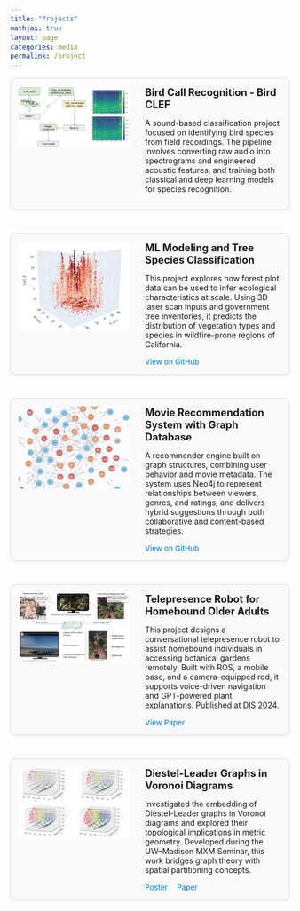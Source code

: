 ```yaml
---
title: "Projects"
mathjax: true
layout: page
categories: media
permalink: /project
---
```


<style>
.project-row {
  display: flex;
  flex-direction: row;
  align-items: flex-start;
  gap: 2em;
  margin-bottom: 3em;
  padding: 1em;
  border: 1px solid #ddd;
  border-radius: 10px;
  box-shadow: 0 2px 6px rgba(0,0,0,0.05);
  background-color: #fafafa;
}

.project-row:hover {
  box-shadow: 0 4px 12px rgba(0,0,0,0.08);
}

.project-image {
  flex: 0 0 200px;
  max-width: 200px;
  border-radius: 8px;
  object-fit: cover;
}

.project-content {
  flex: 1;
}

.project-title {
  font-size: 1.3em;
  font-weight: bold;
  margin-bottom: 0.4em;
}

.project-links {
  margin-top: 0.8em;
}

.project-links a {
  font-size: 0.95em;
  margin-right: 1em;
  text-decoration: none;
  color: #007acc;
}

.project-links a:hover {
  text-decoration: underline;
}
</style>

<div class="project-row">
  <img src="/assets/bird-preview.png" alt="Bird project" class="project-image">
  <div class="project-content">
    <div class="project-title">Bird Call Recognition - Bird CLEF</div>
    <p>A sound-based classification project focused on identifying bird species from field recordings. The pipeline involves converting raw audio into spectrograms and engineered acoustic features, and training both classical and deep learning models for species recognition.</p>
  </div>
</div>

<div class="project-row">
  <img src="/assets/fire-preview.jpg.png" alt="Tree Species Classification" class="project-image">
  <div class="project-content">
    <div class="project-title">ML Modeling and Tree Species Classification</div>
    <p>This project explores how forest plot data can be used to infer ecological characteristics at scale. Using 3D laser scan inputs and government tree inventories, it predicts the distribution of vegetation types and species in wildfire-prone regions of California.</p>
    <div class="project-links">
      <a href="https://github.com/Shwyu/Fire-Ready-Forests-Data-Challenge" target="_blank">View on GitHub</a>
    </div>
  </div>
</div>

<div class="project-row">
  <img src="/assets/movie-preview.jpg.png" alt="Movie Recommendation" class="project-image">
  <div class="project-content">
    <div class="project-title">Movie Recommendation System with Graph Database</div>
    <p>A recommender engine built on graph structures, combining user behavior and movie metadata. The system uses Neo4j to represent relationships between viewers, genres, and ratings, and delivers hybrid suggestions through both collaborative and content-based strategies.</p>
    <div class="project-links">
      <a href="https://github.com/Valier-Juri/DSC202-movie-recommendation-database" target="_blank">View on GitHub</a>
    </div>
  </div>
</div>

<div class="project-row">
  <img src="/assets/telerobot2elderly.jpg" alt="Telepresence robot project" class="project-image">
  <div class="project-content">
    <div class="project-title">Telepresence Robot for Homebound Older Adults</div>
    <p>This project designs a conversational telepresence robot to assist homebound individuals in accessing botanical gardens remotely. Built with ROS, a mobile base, and a camera-equipped rod, it supports voice-driven navigation and GPT-powered plant explanations. Published at DIS 2024.</p>
    <div class="project-links">
      <a href="https://dl.acm.org/doi/pdf/10.1145/3643834.3660710" target="_blank">View Paper</a>
    </div>
  </div>
</div>

<div class="project-row">
  <img src="/assets/6.jpg.png" alt="Voronoi diagram with Diestel-Leader graph" class="project-image">
  <div class="project-content">
    <div class="project-title">Diestel-Leader Graphs in Voronoi Diagrams</div>
    <p>Investigated the embedding of Diestel-Leader graphs in Voronoi diagrams and explored their topological implications in metric geometry. Developed during the UW–Madison MXM Seminar, this work bridges graph theory with spatial partitioning concepts.</p>
    <div class="project-links">
      <a href="/assets/MXM_Diestel_Leader_Voronoi.pdf" target="_blank">Poster</a>
      <a href="/assets/MXM_Paper_Diestel_Leader.pdf" target="_blank">Paper</a>
    </div>
  </div>
</div>
